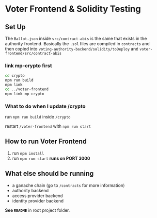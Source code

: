# Voter Frontend & Solidity Testing

## Set Up

The `Ballot.json` inside `src/contract-abis` is the same that exists in the authority frontend. Basically the `.sol` files are compiled in `contracts` and then copied into `voting-authority-backend/solidity/toDeploy` and `voter-frontend/src/contract-abis`

### link mp-crypto first

```bash
cd crypto
npm run build
npm link
cd ../voter-frontend
npm link mp-crypto
```

### What to do when I update /crypto

run `npm run build` inside `/crypto`

restart `/voter-frontend` with `npm run start`

## How to run Voter Frontend

1. run `npm install`
2. run `npm run start` **runs on PORT 3000**

## What else should be running

- a ganache chain (go to `/contracts` for more information)
- authority backend
- access provider backend
- identity provider backend

**See `README`** in root project folder.

